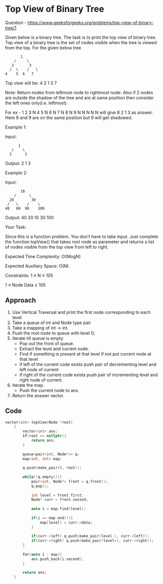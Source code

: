 # Top View of Binary Tree
Question - https://www.geeksforgeeks.org/problems/top-view-of-binary-tree/1

Given below is a binary tree. The task is to print the top view of binary tree. Top view of a binary tree is the set of nodes visible when the tree is viewed from the top. For the given below tree
```
       1
    /     \
   2       3
  /  \    /   \
4    5  6   7
```

Top view will be: 4 2 1 3 7

Note: Return nodes from leftmost node to rightmost node. Also if 2 nodes are outside the shadow of the tree and are at same position then consider the left ones only(i.e. leftmost). 

For ex - 1 2 3 N 4 5 N 6 N 7 N 8 N 9 N N N N N will give 8 2 1 3 as answer. Here 8 and 9 are on the same position but 9 will get shadowed.

Example 1:

Input:
```
      1
   /    \
  2      3
```
Output: 2 1 3

Example 2:

Input:
```
       10
    /      \
  20        30
 /   \    /    \
40   60  90    100
```
Output: 40 20 10 30 100

Your Task:

Since this is a function problem. You don't have to take input. Just complete the function topView() that takes root node as parameter and returns a list of nodes visible from the top view from left to right.

Expected Time Complexity: O(NlogN)

Expected Auxiliary Space: O(N).

Constraints:
1 ≤ N ≤ 105

1 ≤ Node Data ≤ 105

## Approach
1. Use Vertical Traversal and print the first node corresponding to each level
2. Take a queue of int and Node type pair
3. Take a mapping of int -> int.
4. Push the root node to queue with level 0;
5. Iterate till queue is empty
    - Pop out the front of queue.
    - Extract the level and current node.
    - Find if something is present at that level if not put current node at that level
    - if left of the current code exists push pair of decrementing level and left node of current
    - if right of the current code exists push pair of incrementing level and right node of current.
7. Iterate the map.
    - Push the current node to ans
8. Return the answer vector.

## Code
```cpp
vector<int> topView(Node *root)
    {
        vector<int> ans;
        if(root == nullptr){
            return ans;
        }
        
        queue<pair<int, Node*>> q;
        map<int, int> map;
        
        q.push(make_pair(0, root));
        
        while(!q.empty()){
            pair<int, Node*> front = q.front();
            q.pop();
            
            int level = front.first;
            Node* curr = front.second;
            
            auto i = map.find(level);
            
            if(i == map.end()){
                map[level] = curr->data;
            }
            
            if(curr->left) q.push(make_pair(level-1, curr->left));
            if(curr->right) q.push(make_pair(level+1, curr->right));
        }
        
        for(auto i : map){
            ans.push_back(i.second);
        }
        
        return ans;
    }
```
